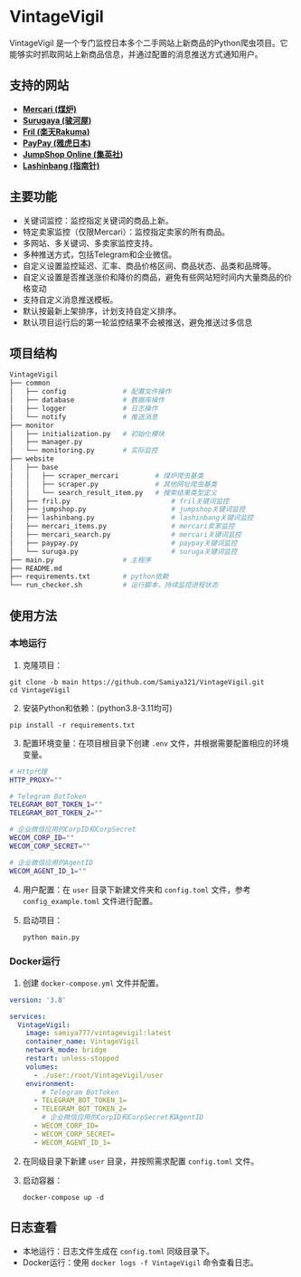# VintageVigil

VintageVigil 是一个专门监控日本多个二手网站上新商品的Python爬虫项目。它能够实时抓取网站上新商品信息，并通过配置的消息推送方式通知用户。

## 支持的网站

- [**Mercari (煤炉)**](https://jp.mercari.com)
- [**Surugaya (骏河屋)**](https://www.suruga-ya.jp)
- [**Fril (楽天Rakuma)**](https://fril.jp)
- [**PayPay (雅虎日本)**](https://paypayfleamarket.yahoo.co.jp)
- [**JumpShop Online (集英社)**](https://jumpshop-online.com)
- [**Lashinbang (指南针)**](https://shop.lashinbang.com)

## 主要功能

- 关键词监控：监控指定关键词的商品上新。
- 特定卖家监控（仅限Mercari）：监控指定卖家的所有商品。
- 多网站、多关键词、多卖家监控支持。
- 多种推送方式，包括Telegram和企业微信。
- 自定义设置监控延迟、汇率、商品价格区间、商品状态、品类和品牌等。
- 自定义设置是否推送涨价和降价的商品，避免有些网站短时间内大量商品的价格变动
- 支持自定义消息推送模板。
- 默认按最新上架排序，计划支持自定义排序。
- 默认项目运行后的第一轮监控结果不会被推送，避免推送过多信息

## 项目结构
```bash
VintageVigil 
├── common
│   ├── config              # 配置文件操作
│   ├── database            # 数据库操作
│   ├── logger              # 日志操作
│   └── notify              # 推送消息
├── monitor
│   ├── initialization.py   # 初始化模块
│   ├── manager.py 
│   └── monitoring.py       # 实际监控             
├── website
│   ├── base
│   │   ├── scraper_mercari         # 煤炉爬虫基类
│   │   ├── scraper.py              # 其他网址爬虫基类
│   │   └── search_result_item.py   # 搜索结果类型定义
│   ├── fril.py                         # fril关键词监控
│   ├── jumpshop.py                     # jumpshop关键词监控
│   ├── lashinbang.py                   # lashinbang关键词监控
│   ├── mercari_items.py                # mercari卖家监控
│   ├── mercari_search.py               # mercari关键词监控
│   ├── paypay.py                       # paypay关键词监控
│   └── suruga.py                       # suruga关键词监控
├── main.py                 # 主程序
├── README.md
├── requirements.txt        # python依赖
└── run_checker.sh          # 运行脚本，持续监控进程状态
```



## 使用方法

### 本地运行

1. 克隆项目：
```shell
git clone -b main https://github.com/Samiya321/VintageVigil.git
cd VintageVigil
```
2. 安装Python和依赖：(python3.8-3.11均可)

  ```shell
  pip install -r requirements.txt
  ```
3. 配置环境变量：在项目根目录下创建 `.env` 文件，并根据需要配置相应的环境变量。
```bash
# Http代理
HTTP_PROXY=""

# Telegram BotToken
TELEGRAM_BOT_TOKEN_1=""
TELEGRAM_BOT_TOKEN_2=""

# 企业微信应用的CorpID和CorpSecret
WECOM_CORP_ID=""
WECOM_CORP_SECRET=""

# 企业微信应用的AgentID
WECOM_AGENT_ID_1=""
```
4. 用户配置：在 `user` 目录下新建文件夹和 `config.toml` 文件，参考 `config_example.toml` 文件进行配置。
5. 启动项目：

   ```shell
   python main.py
   ```

   

### Docker运行

1. 创建 `docker-compose.yml` 文件并配置。
```yaml
version: '3.8'

services:
  VintageVigil:
    image: samiya777/vintagevigil:latest
    container_name: VintageVigil
    network_mode: bridge
    restart: unless-stopped
    volumes:
      - ./user:/root/VintageVigil/user
    environment:
        # Telegram BotToken
      - TELEGRAM_BOT_TOKEN_1=
      - TELEGRAM_BOT_TOKEN_2=
        # 企业微信应用的CorpID和CorpSecret和AgentID
      - WECOM_CORP_ID=
      - WECOM_CORP_SECRET=
      - WECOM_AGENT_ID_1=
```
2. 在同级目录下新建 `user` 目录，并按照需求配置 `config.toml` 文件。
3. 启动容器：

   ```shell
   docker-compose up -d
   ```

   
## 日志查看

- 本地运行：日志文件生成在 `config.toml` 同级目录下。
- Docker运行：使用 `docker logs -f VintageVigil` 命令查看日志。
